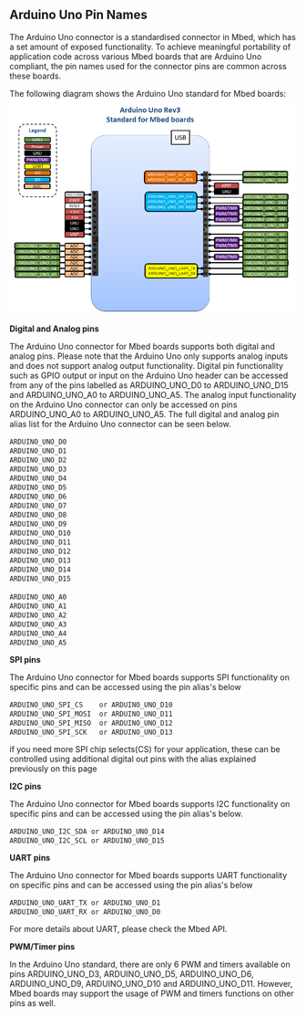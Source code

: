## Arduino Uno Pin Names

The Arduino Uno connector is a standardised connector in Mbed, which has a set amount of exposed functionality. To achieve meaningful portability of application code across various Mbed boards that are Arduino Uno compliant, the pin names used for the connector pins are common across these boards.

The following diagram shows the Arduino Uno standard for Mbed boards:
![Static pinmap model](../../images/Arduino_Uno_Mbed.png) 

**Digital and Analog pins**

The Arduino Uno connector for Mbed boards supports both digital and analog pins. Please note that the Arduino Uno only supports analog inputs and does not support analog output functionality. Digital pin functionality such as GPIO output or input on the Arduino Uno header can be accessed from any of the pins labelled as ARDUINO_UNO_D0 to ARDUINO_UNO_D15 and ARDUINO_UNO_A0 to ARDUINO_UNO_A5. The analog input functionality on the Arduino Uno connector can only be accessed on pins ARDUINO_UNO_A0 to ARDUINO_UNO_A5. The full digital and analog pin alias list for the Arduino Uno connector can be seen below.  

    ARDUINO_UNO_D0 
    ARDUINO_UNO_D1 
    ARDUINO_UNO_D2 
    ARDUINO_UNO_D3 
    ARDUINO_UNO_D4 
    ARDUINO_UNO_D5 
    ARDUINO_UNO_D6 
    ARDUINO_UNO_D7 
    ARDUINO_UNO_D8 
    ARDUINO_UNO_D9 
    ARDUINO_UNO_D10 
    ARDUINO_UNO_D11 
    ARDUINO_UNO_D12 
    ARDUINO_UNO_D13 
    ARDUINO_UNO_D14 
    ARDUINO_UNO_D15 
    
    ARDUINO_UNO_A0 
    ARDUINO_UNO_A1 
    ARDUINO_UNO_A2 
    ARDUINO_UNO_A3 
    ARDUINO_UNO_A4 
    ARDUINO_UNO_A5 
    
**SPI pins**

The Arduino Uno connector for Mbed boards supports SPI functionality on specific pins and can be accessed using the pin alias's below  

    ARDUINO_UNO_SPI_CS    or ARDUINO_UNO_D10
    ARDUINO_UNO_SPI_MOSI  or ARDUINO_UNO_D11
    ARDUINO_UNO_SPI_MISO  or ARDUINO_UNO_D12
    ARDUINO_UNO_SPI_SCK   or ARDUINO_UNO_D13

if you need more SPI chip selects(CS) for your application, these can be controlled using additional digital out pins with the alias explained previously on this page 

**I2C pins**    

The Arduino Uno connector for Mbed boards supports I2C functionality on specific pins and can be accessed using the pin alias's below. 

    ARDUINO_UNO_I2C_SDA or ARDUINO_UNO_D14
    ARDUINO_UNO_I2C_SCL or ARDUINO_UNO_D15

**UART pins**    

The Arduino Uno connector for Mbed boards supports UART functionality on specific pins and can be accessed using the pin alias's below 

    ARDUINO_UNO_UART_TX or ARDUINO_UNO_D1
    ARDUINO_UNO_UART_RX or ARDUINO_UNO_D0

For more details about UART, please check the Mbed API.

**PWM/Timer pins**    

In the Arduino Uno standard, there are only 6 PWM and timers available on pins ARDUINO_UNO_D3, ARDUINO_UNO_D5, ARDUINO_UNO_D6, ARDUINO_UNO_D9, ARDUINO_UNO_D10 and ARDUINO_UNO_D11. However, Mbed boards may support the usage of PWM and timers functions on other pins as well.

